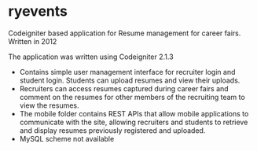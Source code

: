 ryevents
========

Codeigniter based application for Resume management for career fairs. Written in 2012

The application was written using Codeigniter 2.1.3

- Contains simple user management interface for recruiter login and student login. Students can upload resumes and view their uploads. 
- Recruiters can access resumes captured during career fairs and comment on the resumes for other members of the recruiting team to view the resumes.
- The mobile folder contains REST APIs that allow mobile applications to communicate with the site, allowing recruiters and students to retrieve and display resumes previously registered and uploaded.
- MySQL scheme not available
